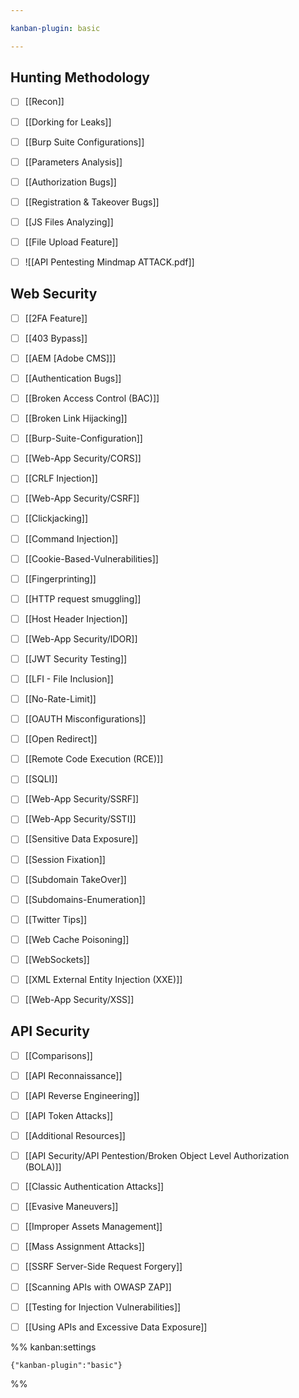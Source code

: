 ```yaml
---

kanban-plugin: basic

---
```


## Hunting Methodology

- [ ] [[Recon]]
- [ ] [[Dorking for Leaks]]
- [ ] [[Burp Suite Configurations]]
- [ ] [[Parameters Analysis]]
- [ ] [[Authorization Bugs]]
- [ ] [[Registration & Takeover Bugs]]
- [ ] [[JS Files Analyzing]]
- [ ] [[File Upload Feature]]
- [ ] ![[API Pentesting Mindmap ATTACK.pdf]]


## Web Security

- [ ] [[2FA Feature]]
- [ ] [[403 Bypass]]
- [ ] [[AEM [Adobe CMS]]]
- [ ] [[Authentication Bugs]]
- [ ] [[Broken Access Control (BAC)]]
- [ ] [[Broken Link Hijacking]]
- [ ] [[Burp-Suite-Configuration]]
- [ ] [[Web-App Security/CORS]]
- [ ] [[CRLF Injection]]
- [ ] [[Web-App Security/CSRF]]
- [ ] [[Clickjacking]]
- [ ] [[Command Injection]]
- [ ] [[Cookie-Based-Vulnerabilities]]
- [ ] [[Fingerprinting]]
- [ ] [[HTTP request smuggling]]
- [ ] [[Host Header Injection]]
- [ ] [[Web-App Security/IDOR]]
- [ ] [[JWT Security Testing]]
- [ ] [[LFI - File Inclusion]]
- [ ] [[No-Rate-Limit]]
- [ ] [[OAUTH Misconfigurations]]
- [ ] [[Open Redirect]]
- [ ] [[Remote Code Execution (RCE)]]
- [ ] [[SQLI]]
- [ ] [[Web-App Security/SSRF]]
- [ ] [[Web-App Security/SSTI]]
- [ ] [[Sensitive Data Exposure]]
- [ ] [[Session Fixation]]
- [ ] [[Subdomain TakeOver]]
- [ ] [[Subdomains-Enumeration]]
- [ ] [[Twitter Tips]]
- [ ] [[Web Cache Poisoning]]
- [ ] [[WebSockets]]
- [ ] [[XML External Entity Injection (XXE)]]
- [ ] [[Web-App Security/XSS]]


## API Security

- [ ] [[Comparisons]]
- [ ] [[API Reconnaissance]]
- [ ] [[API Reverse Engineering]]
- [ ] [[API Token Attacks]]
- [ ] [[Additional Resources]]
- [ ] [[API Security/API Pentestion/Broken Object Level Authorization (BOLA)]]
- [ ] [[Classic Authentication Attacks]]
- [ ] [[Evasive Maneuvers]]
- [ ] [[Improper Assets Management]]
- [ ] [[Mass Assignment Attacks]]
- [ ] [[SSRF Server-Side Request Forgery]]
- [ ] [[Scanning APIs with OWASP ZAP]]
- [ ] [[Testing for Injection Vulnerabilities]]
- [ ] [[Using APIs and Excessive Data Exposure]]




%% kanban:settings
```
{"kanban-plugin":"basic"}
```
%%